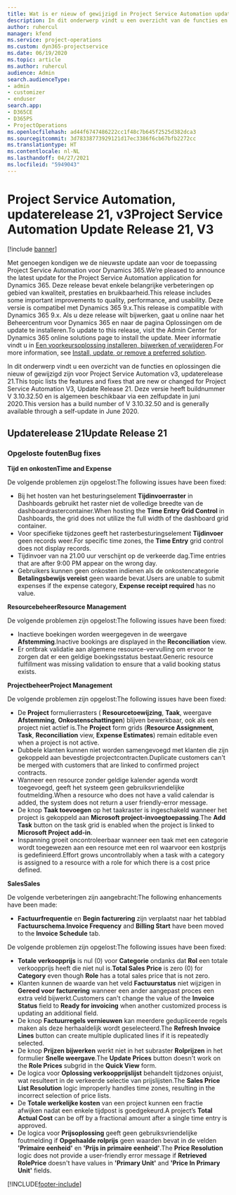 ```yaml
---
title: Wat is er nieuw of gewijzigd in Project Service Automation updaterelease 21, v3
description: In dit onderwerp vindt u een overzicht van de functies en oplossingen die beschikbaar zijn voor Project Service Automation updaterelease 21, v3.
author: ruhercul
manager: kfend
ms.service: project-operations
ms.custom: dyn365-projectservice
ms.date: 06/19/2020
ms.topic: article
ms.author: ruhercul
audience: Admin
search.audienceType:
- admin
- customizer
- enduser
search.app:
- D365CE
- D365PS
- ProjectOperations
ms.openlocfilehash: ad44f6747486222cc1f48c7b645f2525d382dca3
ms.sourcegitcommit: 3d78338773929121d17ec3386f6cb67bfb2272cc
ms.translationtype: HT
ms.contentlocale: nl-NL
ms.lasthandoff: 04/27/2021
ms.locfileid: "5949043"
---
```

# <a name="project-service-automation-update-release-21-v3"></a><span data-ttu-id="01e7b-103">Project Service Automation, updaterelease 21, v3</span><span class="sxs-lookup"><span data-stu-id="01e7b-103">Project Service Automation Update Release 21, V3</span></span>

[!include [banner](../includes/psa-now-project-operations.md)]

<span data-ttu-id="01e7b-104">Met genoegen kondigen we de nieuwste update aan voor de toepassing Project Service Automation voor Dynamics 365.</span><span class="sxs-lookup"><span data-stu-id="01e7b-104">We’re pleased to announce the latest update for the Project Service Automation application for Dynamics 365.</span></span> <span data-ttu-id="01e7b-105">Deze release bevat enkele belangrijke verbeteringen op gebied van kwaliteit, prestaties en bruikbaarheid.</span><span class="sxs-lookup"><span data-stu-id="01e7b-105">This release includes some important improvements to quality, performance, and usability.</span></span> <span data-ttu-id="01e7b-106">Deze versie is compatibel met Dynamics 365 9.x.</span><span class="sxs-lookup"><span data-stu-id="01e7b-106">This release is compatible with Dynamics 365 9.x.</span></span> <span data-ttu-id="01e7b-107">Als u deze release wilt bijwerken, gaat u online naar het Beheercentrum voor Dynamics 365 en naar de pagina Oplossingen om de update te installeren.</span><span class="sxs-lookup"><span data-stu-id="01e7b-107">To update to this release, visit the Admin Center for Dynamics 365 online solutions page to install the update.</span></span> <span data-ttu-id="01e7b-108">Meer informatie vindt u in [Een voorkeursoplossing installeren, bijwerken of verwijderen](/power-platform/admin/install-remove-preferred-solution).</span><span class="sxs-lookup"><span data-stu-id="01e7b-108">For more information, see [Install, update, or remove a preferred solution](/power-platform/admin/install-remove-preferred-solution).</span></span>

<span data-ttu-id="01e7b-109">In dit onderwerp vindt u een overzicht van de functies en oplossingen die nieuw of gewijzigd zijn voor Project Service Automation v3, updaterelease 21.</span><span class="sxs-lookup"><span data-stu-id="01e7b-109">This topic lists the features and fixes that are new or changed for Project Service Automation V3, Update Release 21.</span></span> <span data-ttu-id="01e7b-110">Deze versie heeft buildnummer V 3.10.32.50 en is algemeen beschikbaar via een zelfupdate in juni 2020.</span><span class="sxs-lookup"><span data-stu-id="01e7b-110">This version has a build number of V 3.10.32.50 and is generally available through a self-update in June 2020.</span></span>

## <a name="update-release-21"></a><span data-ttu-id="01e7b-111">Updaterelease 21</span><span class="sxs-lookup"><span data-stu-id="01e7b-111">Update Release 21</span></span>

### <a name="bug-fixes"></a><span data-ttu-id="01e7b-112">Opgeloste fouten</span><span class="sxs-lookup"><span data-stu-id="01e7b-112">Bug fixes</span></span>

<span data-ttu-id="01e7b-113">**Tijd en onkosten**</span><span class="sxs-lookup"><span data-stu-id="01e7b-113">**Time and Expense**</span></span>

<span data-ttu-id="01e7b-114">De volgende problemen zijn opgelost:</span><span class="sxs-lookup"><span data-stu-id="01e7b-114">The following issues have been fixed:</span></span>

- <span data-ttu-id="01e7b-115">Bij het hosten van het besturingselement **Tijdinvoerraster** in Dashboards gebruikt het raster niet de volledige breedte van de dashboardrastercontainer.</span><span class="sxs-lookup"><span data-stu-id="01e7b-115">When hosting the **Time Entry Grid Control** in Dashboards, the grid does not utilize the full width of the dashboard grid container.</span></span>
- <span data-ttu-id="01e7b-116">Voor specifieke tijdzones geeft het rasterbesturingselement **Tijdinvoer** geen records weer.</span><span class="sxs-lookup"><span data-stu-id="01e7b-116">For specific time zones, the **Time Entry** grid control does not display records.</span></span>
- <span data-ttu-id="01e7b-117">Tijdinvoer van na 21.00 uur verschijnt op de verkeerde dag.</span><span class="sxs-lookup"><span data-stu-id="01e7b-117">Time entries that are after 9:00 PM appear on the wrong day.</span></span>
- <span data-ttu-id="01e7b-118">Gebruikers kunnen geen onkosten indienen als de onkostencategorie **Betalingsbewijs vereist** geen waarde bevat.</span><span class="sxs-lookup"><span data-stu-id="01e7b-118">Users are unable to submit expenses if the expense category, **Expense receipt required** has no value.</span></span>

<span data-ttu-id="01e7b-119">**Resourcebeheer**</span><span class="sxs-lookup"><span data-stu-id="01e7b-119">**Resource Management**</span></span>

<span data-ttu-id="01e7b-120">De volgende problemen zijn opgelost:</span><span class="sxs-lookup"><span data-stu-id="01e7b-120">The following issues have been fixed:</span></span>

- <span data-ttu-id="01e7b-121">Inactieve boekingen worden weergegeven in de weergave **Afstemming**.</span><span class="sxs-lookup"><span data-stu-id="01e7b-121">Inactive bookings are displayed in the **Reconciliation** view.</span></span>
- <span data-ttu-id="01e7b-122">Er ontbrak validatie aan algemene resource-vervulling om ervoor te zorgen dat er een geldige boekingsstatus bestaat.</span><span class="sxs-lookup"><span data-stu-id="01e7b-122">Generic resource fulfillment was missing validation to ensure that a valid booking status exists.</span></span>

<span data-ttu-id="01e7b-123">**Projectbeheer**</span><span class="sxs-lookup"><span data-stu-id="01e7b-123">**Project Management**</span></span>

<span data-ttu-id="01e7b-124">De volgende problemen zijn opgelost:</span><span class="sxs-lookup"><span data-stu-id="01e7b-124">The following issues have been fixed:</span></span>

- <span data-ttu-id="01e7b-125">De **Project** formulierrasters ( **Resourcetoewijzing**, **Taak**, weergave **Afstemming**, **Onkostenschattingen**) blijven bewerkbaar, ook als een project niet actief is.</span><span class="sxs-lookup"><span data-stu-id="01e7b-125">The **Project** form grids (**Resource Assignment**, **Task**, **Reconciliation** view, **Expense Estimates**) remain editable even when a project is not active.</span></span>
- <span data-ttu-id="01e7b-126">Dubbele klanten kunnen niet worden samengevoegd met klanten die zijn gekoppeld aan bevestigde projectcontracten.</span><span class="sxs-lookup"><span data-stu-id="01e7b-126">Duplicate customers can't be merged with customers that are linked to confirmed project contracts.</span></span>
- <span data-ttu-id="01e7b-127">Wanneer een resource zonder geldige kalender agenda wordt toegevoegd, geeft het systeem geen gebruiksvriendelijke foutmelding.</span><span class="sxs-lookup"><span data-stu-id="01e7b-127">When a resource who does not have a valid calendar is added, the system does not return a user friendly-error message.</span></span>
- <span data-ttu-id="01e7b-128">De knop **Taak toevoegen** op het taakraster is ingeschakeld wanneer het project is gekoppeld aan **Microsoft project-invoegtoepassing**.</span><span class="sxs-lookup"><span data-stu-id="01e7b-128">The **Add Task** button on the task grid is enabled when the project is linked to **Microsoft Project add-in**.</span></span>
- <span data-ttu-id="01e7b-129">Inspanning groeit oncontroleerbaar wanneer een taak met een categorie wordt toegewezen aan een resource met een rol waarvoor een kostprijs is gedefinieerd.</span><span class="sxs-lookup"><span data-stu-id="01e7b-129">Effort grows uncontrollably when a task with a category is assigned to a resource with a role for which there is a cost price defined.</span></span>

<span data-ttu-id="01e7b-130">**Sales**</span><span class="sxs-lookup"><span data-stu-id="01e7b-130">**Sales**</span></span>

<span data-ttu-id="01e7b-131">De volgende verbeteringen zijn aangebracht:</span><span class="sxs-lookup"><span data-stu-id="01e7b-131">The following enhancements have been made:</span></span>

- <span data-ttu-id="01e7b-132">**Factuurfrequentie** en **Begin facturering** zijn verplaatst naar het tabblad **Factuurschema**.</span><span class="sxs-lookup"><span data-stu-id="01e7b-132">**Invoice Frequency** and **Billing Start** have been moved to the **Invoice Schedule** tab.</span></span>

<span data-ttu-id="01e7b-133">De volgende problemen zijn opgelost:</span><span class="sxs-lookup"><span data-stu-id="01e7b-133">The following issues have been fixed:</span></span>

- <span data-ttu-id="01e7b-134">**Totale verkoopprijs** is nul (0) voor **Categorie** ondanks dat **Rol** een totale verkoopprijs heeft die niet nul is.</span><span class="sxs-lookup"><span data-stu-id="01e7b-134">**Total Sales Price** is zero (0) for **Category** even though **Role** has a total sales price that is not zero.</span></span>
- <span data-ttu-id="01e7b-135">Klanten kunnen de waarde van het veld **Factuurstatus** niet wijzigen in **Gereed voor facturering** wanneer een ander aangepast proces een extra veld bijwerkt.</span><span class="sxs-lookup"><span data-stu-id="01e7b-135">Customers can't change the value of the **Invoice Status** field to **Ready for invoicing** when another customized process is updating an additional field.</span></span>
- <span data-ttu-id="01e7b-136">De knop **Factuurregels vernieuwen** kan meerdere gedupliceerde regels maken als deze herhaaldelijk wordt geselecteerd.</span><span class="sxs-lookup"><span data-stu-id="01e7b-136">The **Refresh Invoice Lines** button can create multiple duplicated lines if it is repeatedly selected.</span></span>
- <span data-ttu-id="01e7b-137">De knop **Prijzen bijwerken** werkt niet in het subraster **Rolprijzen** in het formulier **Snelle weergave**.</span><span class="sxs-lookup"><span data-stu-id="01e7b-137">The **Update Prices** button doesn't work on the **Role Prices** subgrid in the **Quick View** form.</span></span>
- <span data-ttu-id="01e7b-138">De logica voor **Oplossing verkoopprijslijst** behandelt tijdzones onjuist, wat resulteert in de verkeerde selectie van prijslijsten.</span><span class="sxs-lookup"><span data-stu-id="01e7b-138">The **Sales Price List Resolution** logic improperly handles time zones, resulting in the incorrect selection of price lists.</span></span>
- <span data-ttu-id="01e7b-139">De **Totale werkelijke kosten** van een project kunnen een fractie afwijken nadat een enkele tijdpost is goedgekeurd.</span><span class="sxs-lookup"><span data-stu-id="01e7b-139">A project’s **Total Actual Cost** can be off by a fractional amount after a single time entry is approved.</span></span>
- <span data-ttu-id="01e7b-140">De logica voor **Prijsoplossing** geeft geen gebruiksvriendelijke foutmelding if **Opgehaalde rolprijs** geen waarden bevat in de velden **'Primaire eenheid'** en **'Prijs in primaire eenheid'**.</span><span class="sxs-lookup"><span data-stu-id="01e7b-140">The **Price Resolution** logic does not provide a user-friendly error message if **Retrieved RolePrice** doesn't have values in **'Primary Unit'** and **'Price In Primary Unit'** fields.</span></span>


[!INCLUDE[footer-include](../includes/footer-banner.md)]